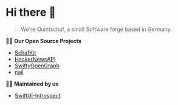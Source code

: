 # Hi there 👋
> We're Quintschaf, a small Software forge based in Germany.

👩‍💻 __Our Open Source Projects__
- [SchafKit](https://github.com/Quintschaf/SchafKit)
- [HackerNewsAPI](https://github.com/Quintschaf/HackerNewsAPI)
- [SwiftyOpenGraph](https://github.com/Quintschaf/SwiftyOpenGraph)
- [nail](https://github.com/Quintschaf/nail)

🙋‍♀️ __Maintained by us__
- [SwiftUI-Introspect](https://github.com/Siteline/SwiftUI-Introspect)
